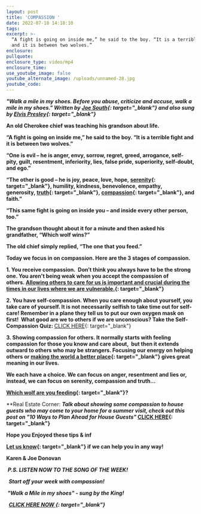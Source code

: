 ```yaml
---
layout: post
title: 'COMPASSION '
date: 2022-07-18 14:18:10
tags:
excerpt: >-
  “A fight is going on inside me,” he said to the boy. “It is a terrible fight
  and it is between two wolves.”
enclosure:
pullquote:
enclosure_type: video/mp4
enclosure_time:
use_youtube_image: false
youtube_alternate_image: /uploads/unnamed-28.jpg
youtube_code:
---
```

***"Walk a mile in my shoes. Before you abuse, criticize and accuse, walk a mile in my shoes." Written by&nbsp;[Joe South](https://t.e2ma.net/click/klrqtg/sbltq1c/o0hcdq){: target="_blank"}&nbsp;and also sung by&nbsp;[Elvis Presley](https://t.e2ma.net/click/klrqtg/sbltq1c/4sicdq){: target="_blank"}***

**An old Cherokee chief was teaching his grandson about life.**

**“A fight is going on inside me,” he said to the boy. “It is a terrible fight and it is between two wolves.”**

**“One is evil – he is anger, envy, sorrow, regret, greed, arrogance, self-pity, guilt, resentment, inferiority, lies, false pride, superiority, self-doubt, and ego.”**

**“The other is good – he is joy, peace, love, hope,&nbsp;[serenity](https://t.e2ma.net/click/klrqtg/sbltq1c/kljcdq){: target="_blank"}, humility, kindness, benevolence, empathy, generosity,&nbsp;[truth](https://t.e2ma.net/click/klrqtg/sbltq1c/0dkcdq){: target="_blank"},&nbsp;[compassion](https://t.e2ma.net/click/klrqtg/sbltq1c/g6kcdq){: target="_blank"}, and faith.”**

**“This same fight is going on inside you – and inside every other person, too.”**

**The grandson thought about it for a minute and then asked his grandfather, “Which wolf wins?”**

**The old chief simply replied, “The one that you feed.”**

**Today we focus in on compassion. Here are the 3 stages of compassion.&nbsp;**

**1\. You receive compassion.&nbsp; Don’t think you always have to be the strong one. You aren't being weak when you accept the compassion of others.&nbsp;[Allowing others to care for us is important and crucial during the times in our lives where we are vulnerable.](https://t.e2ma.net/click/klrqtg/sbltq1c/wylcdq){: target="_blank"}**

**2\. You have self-compassion. When you care enough about yourself, you take care of yourself. It is not necessarily selfish to take time out for self-care\! Remember in a plane they tell us to put our own oxygen mask on first\! &nbsp;What good are we to others if we are unconscious? Take the Self-Compassion Quiz:&nbsp;**[CLICK HERE](https://t.e2ma.net/click/klrqtg/sbltq1c/crmcdq){: target="_blank"}

**3\. Showing compassion for others. It normally starts with feeling compassion for those you know and care about,&nbsp; but then it extends outward to others who may be strangers. Focusing our energy on helping others or&nbsp;[making the world a better place](https://t.e2ma.net/click/klrqtg/sbltq1c/sjncdq){: target="_blank"}&nbsp;gives great meaning in our lives.**

**We each have a choice. We can focus on anger, resentment and lies or, instead, we can focus on serenity, compassion and truth…**

**[Which wolf are you feeding](https://t.e2ma.net/click/klrqtg/sbltq1c/8bocdq){: target="_blank"}?&nbsp;**

**Real Estate Corner:&nbsp;****Talk about showing some compassion to house guests who may come to your home for a summer visit, check out this post on&nbsp;*"10 Ways to Plan Ahead for House Guests"*&nbsp;[CLICK HERE](https://t.e2ma.net/click/klrqtg/sbltq1c/o4ocdq){: target="_blank"}**

**Hope you Enjoyed these tips & inf**

**[Let us know](https://t.e2ma.net/click/klrqtg/sbltq1c/4wpcdq){: target="_blank"}&nbsp;if we can help you in any way\!&nbsp;**

**Karen & Joe Donovan&nbsp;**

&nbsp;***P.S. LISTEN NOW TO THE SONG OF THE WEEK\!***

***&nbsp; Start off your week with compassion\!***

***&nbsp;"Walk a Mile in my shoes" - sung by the King\!***

***&nbsp;&nbsp;[CLICK HERE NOW&nbsp;](https://t.e2ma.net/click/klrqtg/sbltq1c/kpqcdq){: target="_blank"}&nbsp;&nbsp; &nbsp;&nbsp;***

